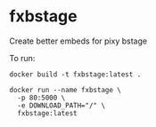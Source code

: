 # fxbstage
Create better embeds for pixy bstage

To run:

`docker build -t fxbstage:latest .`

```
docker run --name fxbstage \
  -p 80:5000 \
  -e DOWNLOAD_PATH="/" \
  fxbstage:latest
